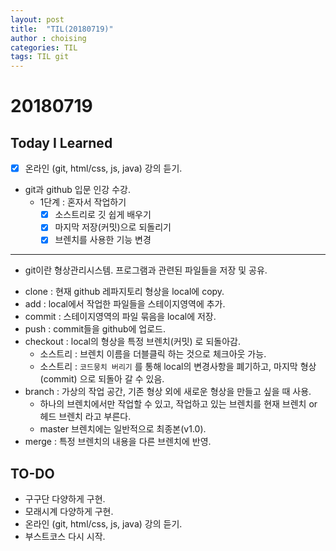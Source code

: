 ```yaml
---
layout: post
title:  "TIL(20180719)"
author : choising
categories: TIL
tags: TIL git
---
```

# 20180719
## Today I Learned
* [x] 온라인 (git, html/css, js, java) 강의 듣기.
* git과 github 입문 인강 수강.
    * 1단계 : 혼자서 작업하기
        * [x] 소스트리로 깃 쉽게 배우기
        * [x] 마지막 저장(커밋)으로 되돌리기
        * [x] 브렌치를 사용한 기능 변경

***

- git이란 형상관리시스템. 프로그램과 관련된 파일들을 저장 및 공유.


+ clone : 현재 github 레파지토리 형상을 local에 copy.
+ add : local에서 작업한 파일들을 스테이지영역에 추가.
+ commit : 스테이지영역의 파일 묶음을 local에 저장.
+ push : commit들을 github에 업로드.
+ checkout : local의 형상을 특정 브렌치(커밋) 로 되돌아감.
    + 소스트리 : 브렌치 이름을 더블클릭 하는 것으로 체크아웃 가능.
    + 소스트리 : `코드뭉치 버리기` 를 통해 local의 변경사항을 폐기하고, 마지막 형상(commit) 으로 되돌아 갈 수 있음.
+ branch : 가상의 작업 공간, 기존 형상 외에 새로운 형상을 만들고 싶을 때 사용.
    + 하나의 브렌치에서만 작업할 수 있고, 작업하고 있는 브렌치를 현재 브렌치 or 헤드 브렌치 라고 부른다.
    + master 브렌치에는 일반적으로 최종본(v1.0).
+ merge : 특정 브렌치의 내용을 다른 브렌치에 반영.


## TO-DO
- 구구단 다양하게 구현.
- 모래시계 다양하게 구현.
- 온라인 (git, html/css, js, java) 강의 듣기.
- 부스트코스 다시 시작.
